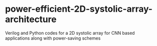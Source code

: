 # power-efficient-2D-systolic-array-architecture
Verilog and Python codes for a 2D systolic array for CNN based applications along with power-saving schemes
